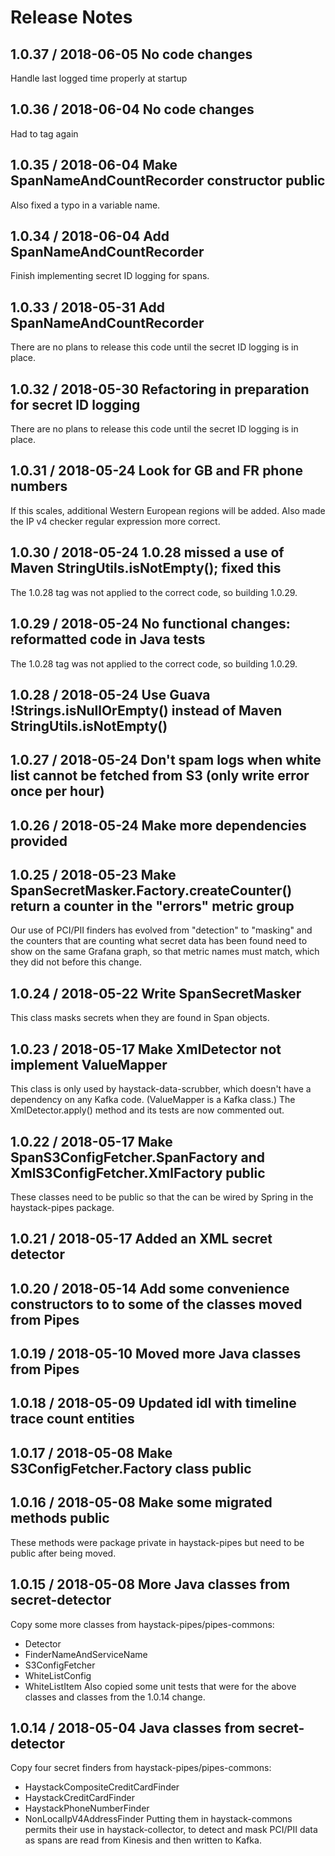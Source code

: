 # Release Notes

## 1.0.37 / 2018-06-05 No code changes
Handle last logged time properly at startup

## 1.0.36 / 2018-06-04 No code changes
Had to tag again

## 1.0.35 / 2018-06-04 Make SpanNameAndCountRecorder constructor public
Also fixed a typo in a variable name.

## 1.0.34 / 2018-06-04 Add SpanNameAndCountRecorder
Finish implementing secret ID logging for spans.

## 1.0.33 / 2018-05-31 Add SpanNameAndCountRecorder
There are no plans to release this code until the secret ID logging is in place.

## 1.0.32 / 2018-05-30 Refactoring in preparation for secret ID logging
There are no plans to release this code until the secret ID logging is in place.

## 1.0.31 / 2018-05-24 Look for GB and FR phone numbers
If this scales, additional Western European regions will be added.
Also made the IP v4 checker regular expression more correct.

## 1.0.30 / 2018-05-24 1.0.28 missed a use of Maven StringUtils.isNotEmpty(); fixed this
The 1.0.28 tag was not applied to the correct code, so building 1.0.29.

## 1.0.29 / 2018-05-24 No functional changes: reformatted code in Java tests
The 1.0.28 tag was not applied to the correct code, so building 1.0.29.

## 1.0.28 / 2018-05-24 Use Guava !Strings.isNullOrEmpty() instead of Maven StringUtils.isNotEmpty()

## 1.0.27 / 2018-05-24 Don't spam logs when white list cannot be fetched from S3 (only write error once per hour)

## 1.0.26 / 2018-05-24 Make more dependencies provided

## 1.0.25 / 2018-05-23 Make SpanSecretMasker.Factory.createCounter() return a counter in the "errors" metric group
Our use of PCI/PII finders has evolved from "detection" to "masking" and the counters that are counting what secret
data has been found need to show on the same Grafana graph, so that metric names must match, which they did not before
this change.

## 1.0.24 / 2018-05-22 Write SpanSecretMasker
This class masks secrets when they are found in Span objects.

## 1.0.23 / 2018-05-17 Make XmlDetector not implement ValueMapper
This class is only used by haystack-data-scrubber, which doesn't have a dependency on any Kafka code.
(ValueMapper is a Kafka class.) The XmlDetector.apply() method and its tests are now commented out. 

## 1.0.22 / 2018-05-17 Make SpanS3ConfigFetcher.SpanFactory and XmlS3ConfigFetcher.XmlFactory public
These classes need to be public so that the can be wired by Spring in the haystack-pipes package.

## 1.0.21 / 2018-05-17 Added an XML secret detector

## 1.0.20 / 2018-05-14 Add some convenience constructors to to some of the classes moved from Pipes

## 1.0.19 / 2018-05-10 Moved more Java classes from Pipes

## 1.0.18 / 2018-05-09 Updated idl with timeline trace count entities

## 1.0.17 / 2018-05-08 Make S3ConfigFetcher.Factory class public

## 1.0.16 / 2018-05-08 Make some migrated methods public
These methods were package private in haystack-pipes but need to be public after being moved.

## 1.0.15 / 2018-05-08 More Java classes from secret-detector
Copy some more classes from haystack-pipes/pipes-commons:
* Detector
* FinderNameAndServiceName
* S3ConfigFetcher
* WhiteListConfig
* WhiteListItem
Also copied some unit tests that were for the above classes and classes from the 1.0.14 change.

## 1.0.14 / 2018-05-04 Java classes from secret-detector
Copy four secret finders from haystack-pipes/pipes-commons:
* HaystackCompositeCreditCardFinder
* HaystackCreditCardFinder
* HaystackPhoneNumberFinder
* NonLocalIpV4AddressFinder
Putting them in haystack-commons permits their use in haystack-collector, to detect and mask PCI/PII data as spans are
read from Kinesis and then written to Kafka.